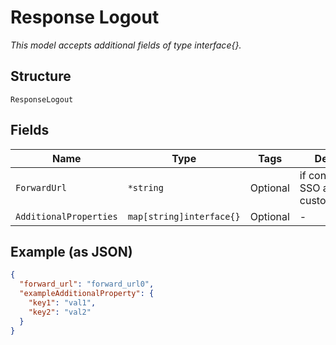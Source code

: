 
# Response Logout

*This model accepts additional fields of type interface{}.*

## Structure

`ResponseLogout`

## Fields

| Name | Type | Tags | Description |
|  --- | --- | --- | --- |
| `ForwardUrl` | `*string` | Optional | if configured in SSO as custom_logout_url |
| `AdditionalProperties` | `map[string]interface{}` | Optional | - |

## Example (as JSON)

```json
{
  "forward_url": "forward_url0",
  "exampleAdditionalProperty": {
    "key1": "val1",
    "key2": "val2"
  }
}
```

